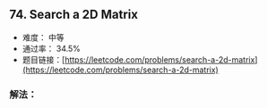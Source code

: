 ## 74. Search a 2D Matrix


- 难度： 中等
- 通过率： 34.5%
- 题目链接：[https://leetcode.com/problems/search-a-2d-matrix](https://leetcode.com/problems/search-a-2d-matrix)



### 解法：